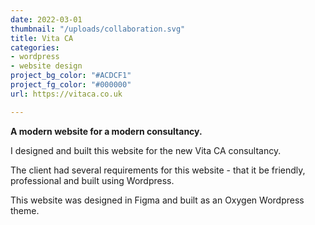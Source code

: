 ```yaml
---
date: 2022-03-01
thumbnail: "/uploads/collaboration.svg"
title: Vita CA
categories:
- wordpress
- website design
project_bg_color: "#ACDCF1"
project_fg_color: "#000000"
url: https://vitaca.co.uk

---
```

**A modern website for a modern consultancy.**

I designed and built this website for the new Vita CA consultancy.

The client had several requirements for this website - that it be friendly, professional and built using Wordpress.

This website was designed in Figma and built as an Oxygen Wordpress theme.